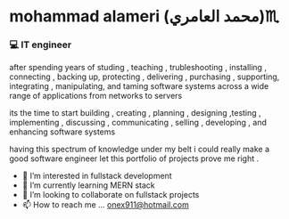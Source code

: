 # mohammad alameri (محمد العامري):scorpius:

### :computer: IT engineer
after spending years of studing , teaching , trubleshooting , installing , connecting , backing up, protecting , delivering , purchasing , supporting, integrating , manipulating, and taming software systems across a wide range of applications from networks to servers 

its the time to start building , creating , planning , designing ,testing , implementing , discussing , communicating , selling , developing , and enhancing software systems

having this spectrum of knowledge under my belt i could really make a good software engineer 
let this portfolio of projects prove me right .


- 👀 I’m interested in fullstack development
- 🌱 I’m currently learning MERN stack
- 💞️ I’m looking to collaborate on fullstack projects 
- 📫 How to reach me ...
onex911@hotmail.com

<!---
greekmido/greekmido is a ✨ special ✨ repository because its `README.md` (this file) appears on your GitHub profile.
You can click the Preview link to take a look at your changes.
--->

